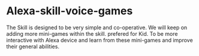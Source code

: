# Alexa-skill-voice-games
The Skill is designed to be very simple and co-operative. We will keep on adding more mini-games within the skill. prefered for Kid. To be more interactive with Alexa device and learn from these mini-games and improve their general abilities.
